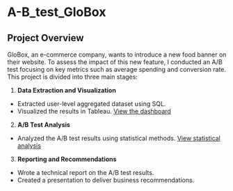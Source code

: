 # A-B_test_GloBox

## Project Overview

GloBox, an e-commerce company, wants to introduce a new food banner on their website. To assess the impact of this new feature, I conducted an A/B test focusing on key metrics such as average spending and conversion rate. This project is divided into three main stages:

1. **Data Extraction and Visualization**

- Extracted user-level aggregated dataset using SQL.
- Visualized the results in Tableau. [View the dashboard]([https://public.tableau.com/app/profile/bekir.mamediiev/viz/project_17056216020770/Dashboard1](https://public.tableau.com/app/profile/bekir.mamediiev/viz/project_17056216020770/FoodBannerImpact))

2. **A/B Test Analysis**

- Analyzed the A/B test results using statistical methods. [View statistical analysis](https://docs.google.com/spreadsheets/d/1P5EumrUrPxAKwmUdTS7PRA3IbNmS9mNRFqsX22OX8RM/edit?usp=sharing)

3. **Reporting and Recommendations**

- Wrote a technical report on the A/B test results.
- Created a presentation to deliver business recommendations.
  
